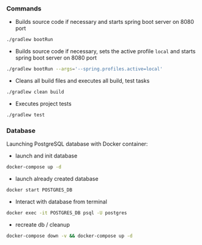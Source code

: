 ### Commands

- Builds source code if necessary and starts spring boot server on 8080 port
```bash
./gradlew bootRun
```

- Builds source code if necessary, sets the active profile `local` and starts spring boot server on 8080 port
```bash
./gradlew bootRun --args='--spring.profiles.active=local'
```

- Cleans all build files and executes all build, test tasks
```bash
./gradlew clean build
```

- Executes project tests
```bash
./gradlew test
```



### Database
Launching PostgreSQL database with Docker container:

- launch and init database

```bash
docker-compose up -d
```

- launch already created database

```bash
docker start POSTGRES_DB
```

- Interact with database from terminal

```bash
docker exec -it POSTGRES_DB psql -U postgres
```

- recreate db / cleanup

```bash
docker-compose down -v && docker-compose up -d
```